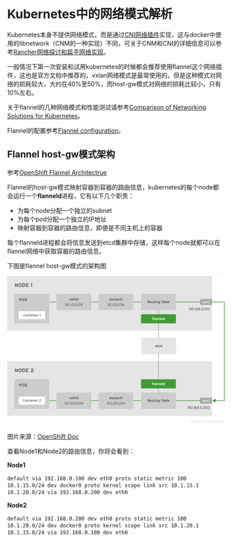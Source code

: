 # Kubernetes中的网络模式解析

Kubernetes本身不提供网络模式，而是通过[CNI网络插件](https://kubernetes.io/docs/concepts/cluster-administration/network-plugins/)实现，这与docker中使用的libnetwork（CNM的一种实现）不同，可关于CNM和CNI的详细信息可以参考[Rancher网络探讨和扁平网络实现](https://rootsongjc.github.io/docker-practice/docs/rancher_network.html)。

一般情况下第一次安装和试用kubernetes的时候都会推荐使用flannel这个网络插件，这也是官方文档中推荐的，vxlan网络模式是最常使用的，但是这种模式对网络的损耗较大，大约在40%至50%，而host-gw模式对网络的损耗比较小，只有10%左右。

关于flannel的几种网络模式和性能测试请参考[Comparison of Networking Solutions for Kubernetes](http://machinezone.github.io/research/networking-solutions-for-kubernetes/#comparison-of-networking-solutions-for-kubernetes)。

Flannel的配置参考[Flannel configuration](https://github.com/coreos/flannel/blob/master/Documentation/configuration.md)。

## Flannel host-gw模式架构

参考[OpenShift Flannel Architectrue](https://docs.openshift.com/container-platform/3.4/architecture/additional_concepts/flannel.html)

Flannel的host-gw模式映射容器到容器的路由信息，kubernetes的每个node都会运行一个**flanneld**进程，它有以下几个职责：

- 为每个node分配一个独立的subnet
- 为每个pod分配一个独立的IP地址
- 映射容器到容器的路由信息，即便是不同主机上的容器

每个flanneld进程都会将信息发送到etcd集群中存储，这样每个node就都可以在flannel网络中获取容器的路由信息。

下图是flannel host-gw模式的架构图

![arch](images/flannel-host-gw-arch.png)

图片来源：[OpenShift Doc](https://docs.openshift.com/container-platform/3.4/architecture/additional_concepts/flannel.html)

查看Node1和Node2的路由信息，你将会看到：

**Node1**

```
default via 192.168.0.100 dev eth0 proto static metric 100
10.1.15.0/24 dev docker0 proto kernel scope link src 10.1.15.1
10.1.20.0/24 via 192.168.0.200 dev eth0
```

**Node2**

```
default via 192.168.0.200 dev eth0 proto static metric 100
10.1.20.0/24 dev docker0 proto kernel scope link src 10.1.20.1
10.1.15.0/24 via 192.168.0.100 dev eth0
```

